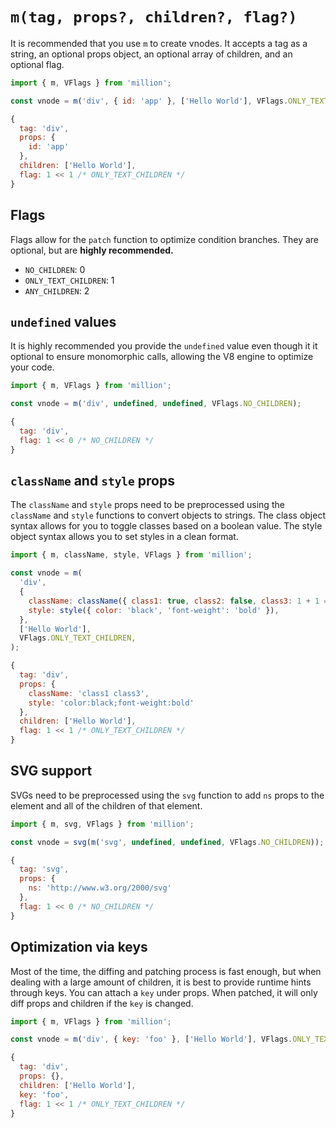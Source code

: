 # `m(tag, props?, children?, flag?)`

It is recommended that you use `m` to create vnodes. It accepts a tag as a string, an optional props object, an optional array of children, and an optional flag.

```js
import { m, VFlags } from 'million';

const vnode = m('div', { id: 'app' }, ['Hello World'], VFlags.ONLY_TEXT_CHILDREN);
```

```js
{
  tag: 'div',
  props: {
    id: 'app'
  },
  children: ['Hello World'],
  flag: 1 << 1 /* ONLY_TEXT_CHILDREN */
}
```

## Flags

Flags allow for the `patch` function to optimize condition branches. They are optional, but are **highly recommended.**

- `NO_CHILDREN`: 0
- `ONLY_TEXT_CHILDREN`: 1
- `ANY_CHILDREN`: 2

## `undefined` values

It is highly recommended you provide the `undefined` value even though it it optional to ensure monomorphic calls, allowing the V8 engine to optimize your code.

```js
import { m, VFlags } from 'million';

const vnode = m('div', undefined, undefined, VFlags.NO_CHILDREN);
```

```js
{
  tag: 'div',
  flag: 1 << 0 /* NO_CHILDREN */
}
```

## `className` and `style` props

The `className` and `style` props need to be preprocessed using the `className` and `style` functions to convert objects to strings. The class object syntax allows for you to toggle classes based on a boolean value. The style object syntax allows you to set styles in a clean format.

```js
import { m, className, style, VFlags } from 'million';

const vnode = m(
  'div',
  {
    className: className({ class1: true, class2: false, class3: 1 + 1 === 2 }),
    style: style({ color: 'black', 'font-weight': 'bold' }),
  },
  ['Hello World'],
  VFlags.ONLY_TEXT_CHILDREN,
);
```

```js highlight=4,5
{
  tag: 'div',
  props: {
    className: 'class1 class3',
    style: 'color:black;font-weight:bold'
  },
  children: ['Hello World'],
  flag: 1 << 1 /* ONLY_TEXT_CHILDREN */
}
```

## SVG support

SVGs need to be preprocessed using the `svg` function to add `ns` props to the element and all of the children of that element.

```js
import { m, svg, VFlags } from 'million';

const vnode = svg(m('svg', undefined, undefined, VFlags.NO_CHILDREN));
```

```js highlight=4
{
  tag: 'svg',
  props: {
    ns: 'http://www.w3.org/2000/svg'
  },
  flag: 1 << 0 /* NO_CHILDREN */
}
```

## Optimization via keys

Most of the time, the diffing and patching process is fast enough, but when dealing with a large amount of children, it is best to provide runtime hints through keys. You can attach a `key` under props. When patched, it will only diff props and children if the `key` is changed.

```js
import { m, VFlags } from 'million';

const vnode = m('div', { key: 'foo' }, ['Hello World'], VFlags.ONLY_TEXT_CHILDREN);
```

```js highlight=5
{
  tag: 'div',
  props: {},
  children: ['Hello World'],
  key: 'foo',
  flag: 1 << 1 /* ONLY_TEXT_CHILDREN */
}
```
